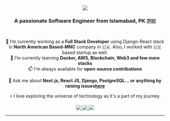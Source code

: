 
<h1 align="center">
    <img src="https://readme-typing-svg.herokuapp.com/?font=Righteous&size=35&center=true&vCenter=true&width=500&height=70&duration=4000&lines=Hi+There!+👋;+Myself+@Zain;" />
</h1>

<h3 align="center">A passionate Software Engineer from Islamabad, PK 🇵🇰 </h3>

<br/>

<div align="center">
 
 🌱 I’m currently working as a **Full Stack Developer** using Django-React stack in **North American Based-MNC** company in 🇨🇦. Also, I worked with 🇺🇸 based startup as well.  <br/>
 🔭 I’m currently learning **Docker, AWS, Blockchain, Web3 and few more stacks** <br/>
 📫 I'm always available for **open-source contributions** <br/>

💬 Ask me about **Next.js, React JS, Django,  PostgreSQL... or anything by raising issues[here](https://github.com/salesp07/salesp07/issues)** <br/>

⚡ I love exploring the universe of technology as it's a part of my journey.

 </div>
 
<div align="center"> 
  <a href="mailto:zainjatt.zj@gmail.com">
    <img src="https://img.shields.io/badge/Gmail-333333?style=for-the-badge&logo=gmail&logoColor=red" />
  </a>
  <a href="https://www.linkedin.com/in/zain-shahbaz-874712165/" target="_blank">
    <img src="https://img.shields.io/badge/LinkedIn-0077B5?style=for-the-badge&logo=linkedin&logoColor=white" target="_blank" />
  </a>
  <a href="https://portfolio-git-main-zainshahbaz786.vercel.app/" target="_blank">
     <img src="https://img.shields.io/badge/Portfolio-FF5722?style=for-the-badge&logo=todoist&logoColor=white" target="_blank" /> <!-- sqlite, safari, google-chrome are other good icon options -->
  </a>
</div>

 <hr/>
